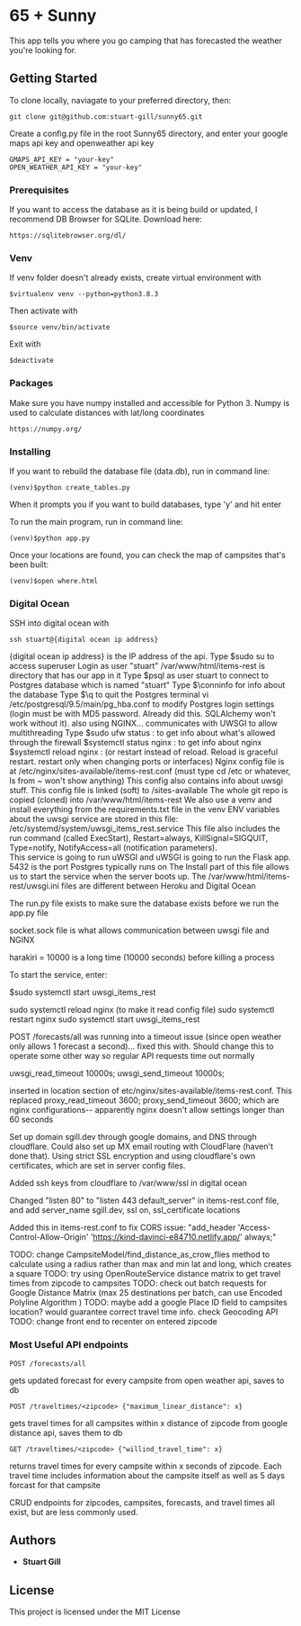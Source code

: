 # 65 + Sunny

This app tells you where you go camping that has forecasted the weather you're looking for.

## Getting Started

To clone locally, naviagate to your preferred directory, then:

```
git clone git@github.com:stuart-gill/sunny65.git
```

Create a config.py file in the root Sunny65 directory, and enter your google maps api key and openweather api key

```
GMAPS_API_KEY = "your-key"
OPEN_WEATHER_API_KEY = "your-key"
```

### Prerequisites

If you want to access the database as it is being build or updated, I recommend DB Browser for SQLite. Download here:

```
https://sqlitebrowser.org/dl/
```

### Venv

If venv folder doesn't already exists, create virtual environment with

```
$virtualenv venv --python=python3.8.3
```

Then activate with

```
$source venv/bin/activate
```

Exit with

```
$deactivate
```

### Packages

Make sure you have numpy installed and accessible for Python 3. Numpy is used to calculate distances with lat/long coordinates

```
https://numpy.org/
```

### Installing

If you want to rebuild the database file (data.db), run in command line:

```
(venv)$python create_tables.py
```

When it prompts you if you want to build databases, type 'y' and hit enter

To run the main program, run in command line:

```
(venv)$python app.py
```

Once your locations are found, you can check the map of campsites that's been built:

```
(venv)$open where.html
```

### Digital Ocean

SSH into digital ocean with

```
ssh stuart@{digital ocean ip address}
```

{digital ocean ip address} is the IP address of the api.
Type $sudo su to access superuser
Login as user "stuart"
/var/www/html/items-rest is directory that has our app in it
Type $psql as user stuart to connect to Postgres database which is named "stuart"
Type $\conninfo for info about the database
Type $\q to quit the Postgres terminal
vi /etc/postgresql/9.5/main/pg_hba.conf to modify Postgres login settings (login must be with MD5 password. Already did this. SQLAlchemy won't work without it).
also using NGINX... communicates with UWSGI to allow multithreading
Type $sudo ufw status : to get info about what's allowed through the firewall 
$systemctl status nginx : to get info about nginx
$systemctl reload nginx : (or restart instead of reload. Reload is graceful restart. restart only when changing ports or interfaces)
Nginx config file is at /etc/nginx/sites-available/items-rest.conf (must type cd /etc or whatever, ls from ~ won't show anything)
This config also contains info about uwsgi stuff.
This config file is linked (soft) to /sites-available
The whole git repo is copied (cloned) into /var/www/html/items-rest
We also use a venv and install everything from the requirements.txt file in the venv
ENV variables about the uwsgi service are stored in this file: /etc/systemd/system/uwsgi_items_rest.service
This file also includes the run command (called ExecStart), Restart=always, KillSignal=SIGQUIT, Type=notify, NotifyAccess=all (notification parameters).  
This service is going to run uWSGI and uWSGI is going to run the Flask app.
5432 is the port Postgres typically runs on
The Install part of this file allows us to start the service when the server boots up.
The /var/www/html/items-rest/uwsgi.ini files are different between Heroku and Digital Ocean

The run.py file exists to make sure the database exists before we run the app.py file

socket.sock file is what allows communication between uwsgi file and NGINX

harakiri = 10000 is a long time (10000 seconds) before killing a process

To start the service, enter:

$sudo systemctl start uwsgi_items_rest

sudo systemctl reload nginx (to make it read config file)
sudo systemctl restart nginx
sudo systemctl start uwsgi_items_rest

POST /forecasts/all was running into a timeout issue (since open weather only allows 1 forecast a second)...
fixed this with. Should change this to operate some other way so regular API requests time out normally

uwsgi_read_timeout 10000s;
uwsgi_send_timeout 10000s;

inserted in location section of etc/nginx/sites-available/items-rest.conf. This replaced proxy_read_timeout 3600; proxy_send_timeout 3600; which are nginx configurations-- apparently nginx doesn't allow settings longer than 60 seconds

Set up domain sgill.dev through google domains, and DNS through cloudflare. Could also set up MX email routing with CloudFlare (haven't done that). Using strict SSL encryption and using cloudflare's own certificates, which are set in server config files.

Added ssh keys from cloudflare to /var/www/ssl in digital ocean

Changed "listen 80" to "listen 443 default_server" in items-rest.conf file, and add server_name sgill.dev, ssl on, ssl_certificate locations

Added this in items-rest.conf to fix CORS issue: "add_header 'Access-Control-Allow-Origin' 'https://kind-davinci-e84710.netlify.app/' always;"

TODO: change CampsiteModel/find_distance_as_crow_flies method to calculate using a radius rather than max and min lat and long, which creates a square
TODO: try using OpenRouteService distance matrix to get travel times from zipcode to campsites
TODO: check out batch requests for Google Distance Matrix (max 25 destinations per batch, can use Encoded Polyline Algorithm )
TODO: maybe add a google Place ID field to campsites location? would guarantee correct travel time info. check Geocoding API
TODO: change front end to recenter on entered zipcode

### Most Useful API endpoints

```
POST /forecasts/all
```

gets updated forecast for every campsite from open weather api, saves to db

```
POST /traveltimes/<zipcode> {"maximum_linear_distance": x}
```

gets travel times for all campsites within x distance of zipcode from google distance api, saves them to db

```
GET /traveltimes/<zipcode> {"willind_travel_time": x}
```

returns travel times for every campsite within x seconds of zipcode. Each travel time includes information about the campsite itself as well as 5 days forcast for that campsite

CRUD endpoints for zipcodes, campsites, forecasts, and travel times all exist, but are less commonly used.

## Authors

- **Stuart Gill**

## License

This project is licensed under the MIT License
